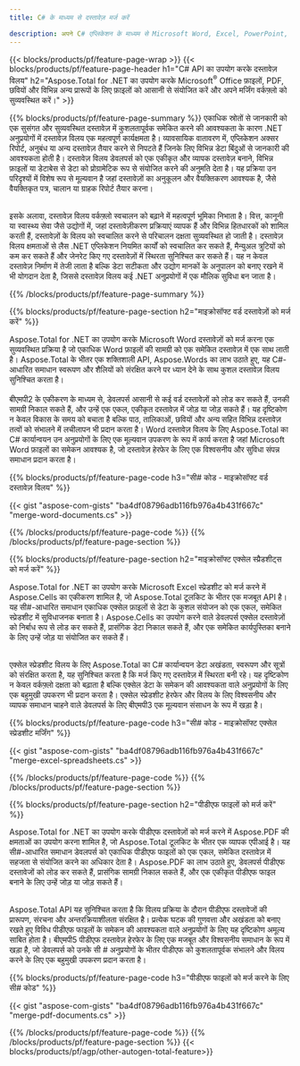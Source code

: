 ```yaml
---
title: C# के माध्यम से दस्तावेज़ मर्ज करें 

description: अपने C# एप्लिकेशन के माध्यम से Microsoft Word, Excel, PowerPoint, PDF और Images सहित दो या अधिक अलग-अलग दस्तावेज़ों को संयोजित करें। ऐप के माध्यम से विलय परिणामों का ऑनलाइन परीक्षण करें।
---
```


{{< blocks/products/pf/feature-page-wrap >}}
{{< blocks/products/pf/feature-page-header h1="C# API का उपयोग करके दस्तावेज़ विलय" h2="Aspose.Total for .NET का उपयोग करके Microsoft<sup>&reg;</sup> Office फ़ाइलों, PDF, छवियों और विभिन्न अन्य प्रारूपों के लिए फ़ाइलों को आसानी से संयोजित करें और अपने मर्जिंग वर्कफ़्लो को सुव्यवस्थित करें।" >}}

{{% blocks/products/pf/feature-page-summary %}}
एकाधिक स्रोतों से जानकारी को एक सुसंगत और सुव्यवस्थित दस्तावेज़ में कुशलतापूर्वक समेकित करने की आवश्यकता के कारण .NET अनुप्रयोगों में दस्तावेज़ विलय एक महत्वपूर्ण कार्यक्षमता है। व्यावसायिक वातावरण में, एप्लिकेशन अक्सर रिपोर्ट, अनुबंध या अन्य दस्तावेज़ तैयार करने से निपटते हैं जिनके लिए विभिन्न डेटा बिंदुओं से जानकारी की आवश्यकता होती है। दस्तावेज़ विलय डेवलपर्स को एक एकीकृत और व्यापक दस्तावेज़ बनाने, विभिन्न फ़ाइलों या डेटाबेस से डेटा को प्रोग्रामेटिक रूप से संयोजित करने की अनुमति देता है। यह प्रक्रिया उन परिदृश्यों में विशेष रूप से मूल्यवान है जहां दस्तावेज़ों का अनुकूलन और वैयक्तिकरण आवश्यक है, जैसे वैयक्तिकृत पत्र, चालान या ग्राहक रिपोर्ट तैयार करना।<br /><br />

इसके अलावा, दस्तावेज़ विलय वर्कफ़्लो स्वचालन को बढ़ाने में महत्वपूर्ण भूमिका निभाता है। वित्त, कानूनी या स्वास्थ्य सेवा जैसे उद्योगों में, जहां दस्तावेज़ीकरण प्रक्रियाएं व्यापक हैं और विभिन्न हितधारकों को शामिल करती हैं, दस्तावेज़ों के विलय को स्वचालित करने से परिचालन दक्षता सुव्यवस्थित हो जाती है। दस्तावेज़ विलय क्षमताओं से लैस .NET एप्लिकेशन नियमित कार्यों को स्वचालित कर सकते हैं, मैन्युअल त्रुटियों को कम कर सकते हैं और जेनरेट किए गए दस्तावेज़ों में स्थिरता सुनिश्चित कर सकते हैं। यह न केवल दस्तावेज़ निर्माण में तेजी लाता है बल्कि डेटा सटीकता और उद्योग मानकों के अनुपालन को बनाए रखने में भी योगदान देता है, जिससे दस्तावेज़ विलय कई .NET अनुप्रयोगों में एक मौलिक सुविधा बन जाता है।

{{% /blocks/products/pf/feature-page-summary  %}}

{{% blocks/products/pf/feature-page-section  h2="माइक्रोसॉफ्ट वर्ड दस्तावेज़ों को मर्ज करें" %}}

Aspose.Total for .NET का उपयोग करके Microsoft Word दस्तावेज़ों को मर्ज करना एक सुव्यवस्थित प्रक्रिया है जो एकाधिक Word फ़ाइलों की सामग्री को एक समेकित दस्तावेज़ में एक साथ लाती है। Aspose.Total के भीतर एक शक्तिशाली API, Aspose.Words का लाभ उठाते हुए, यह C#-आधारित समाधान स्वरूपण और शैलियों को संरक्षित करने पर ध्यान देने के साथ कुशल दस्तावेज़ विलय सुनिश्चित करता है। 
<br /><br />
बीएमपी2 के एकीकरण के माध्यम से, डेवलपर्स आसानी से कई वर्ड दस्तावेज़ों को लोड कर सकते हैं, उनकी सामग्री निकाल सकते हैं, और उन्हें एक एकल, एकीकृत दस्तावेज़ में जोड़ या जोड़ सकते हैं। यह दृष्टिकोण न केवल विकास के समय को बचाता है बल्कि पाठ, तालिकाओं, छवियों और अन्य सहित विभिन्न दस्तावेज़ तत्वों को संभालने में लचीलापन भी प्रदान करता है। Word दस्तावेज़ विलय के लिए Aspose.Total का C# कार्यान्वयन उन अनुप्रयोगों के लिए एक मूल्यवान उपकरण के रूप में कार्य करता है जहां Microsoft Word फ़ाइलों का समेकन आवश्यक है, जो दस्तावेज़ हेरफेर के लिए एक विश्वसनीय और सुविधा संपन्न समाधान प्रदान करता है।


{{% blocks/products/pf/feature-page-code h3="सी# कोड - माइक्रोसॉफ्ट वर्ड दस्तावेज़ विलय" %}}

{{< gist "aspose-com-gists" "ba4df08796adb116fb976a4b431f667c" "merge-word-documents.cs" >}}

{{% /blocks/products/pf/feature-page-code  %}}
{{% /blocks/products/pf/feature-page-section %}}

{{% blocks/products/pf/feature-page-section  h2="माइक्रोसॉफ्ट एक्सेल स्प्रैडशीट्स को मर्ज करें" %}}

Aspose.Total for .NET का उपयोग करके Microsoft Excel स्प्रेडशीट को मर्ज करने में Aspose.Cells का एकीकरण शामिल है, जो Aspose.Total टूलकिट के भीतर एक मजबूत API है। यह सी#-आधारित समाधान एकाधिक एक्सेल फ़ाइलों से डेटा के कुशल संयोजन को एक एकल, समेकित स्प्रेडशीट में सुविधाजनक बनाता है। Aspose.Cells का उपयोग करने वाले डेवलपर्स एक्सेल दस्तावेज़ों को निर्बाध रूप से लोड कर सकते हैं, प्रासंगिक डेटा निकाल सकते हैं, और एक समेकित कार्यपुस्तिका बनाने के लिए उन्हें जोड़ या संयोजित कर सकते हैं। <br /> <br />

एक्सेल स्प्रेडशीट विलय के लिए Aspose.Total का C# कार्यान्वयन डेटा अखंडता, स्वरूपण और सूत्रों को संरक्षित करता है, यह सुनिश्चित करता है कि मर्ज किए गए दस्तावेज़ में स्थिरता बनी रहे। यह दृष्टिकोण न केवल वर्कफ़्लो दक्षता को बढ़ाता है बल्कि एक्सेल डेटा के समेकन की आवश्यकता वाले अनुप्रयोगों के लिए एक बहुमुखी उपकरण भी प्रदान करता है। एक्सेल स्प्रेडशीट हेरफेर और विलय के लिए विश्वसनीय और व्यापक समाधान चाहने वाले डेवलपर्स के लिए बीएमपी3 एक मूल्यवान संसाधन के रूप में खड़ा है।


{{% blocks/products/pf/feature-page-code h3="सी# कोड - माइक्रोसॉफ्ट एक्सेल स्प्रेडशीट मर्जिंग" %}}

{{< gist "aspose-com-gists" "ba4df08796adb116fb976a4b431f667c" "merge-excel-spreadsheets.cs" >}}

{{% /blocks/products/pf/feature-page-code  %}}
{{% /blocks/products/pf/feature-page-section %}}


{{% blocks/products/pf/feature-page-section  h2="पीडीएफ फाइलों को मर्ज करें" %}}

Aspose.Total for .NET का उपयोग करके पीडीएफ दस्तावेज़ों को मर्ज करने में Aspose.PDF की क्षमताओं का उपयोग करना शामिल है, जो Aspose.Total टूलकिट के भीतर एक व्यापक एपीआई है। यह सी#-आधारित समाधान डेवलपर्स को एकाधिक पीडीएफ फाइलों को एक एकल, समेकित दस्तावेज़ में सहजता से संयोजित करने का अधिकार देता है। Aspose.PDF का लाभ उठाते हुए, डेवलपर्स पीडीएफ दस्तावेजों को लोड कर सकते हैं, प्रासंगिक सामग्री निकाल सकते हैं, और एक एकीकृत पीडीएफ फाइल बनाने के लिए उन्हें जोड़ या जोड़ सकते हैं। <br /><br />

Aspose.Total API यह सुनिश्चित करता है कि विलय प्रक्रिया के दौरान पीडीएफ दस्तावेजों की प्रारूपण, संरचना और अन्तरक्रियाशीलता संरक्षित है। प्रत्येक घटक की गुणवत्ता और अखंडता को बनाए रखते हुए विविध पीडीएफ फाइलों के समेकन की आवश्यकता वाले अनुप्रयोगों के लिए यह दृष्टिकोण अमूल्य साबित होता है। बीएमपी5 पीडीएफ दस्तावेज़ हेरफेर के लिए एक मजबूत और विश्वसनीय समाधान के रूप में खड़ा है, जो डेवलपर्स को उनके सी # अनुप्रयोगों के भीतर पीडीएफ को कुशलतापूर्वक संभालने और विलय करने के लिए एक बहुमुखी उपकरण प्रदान करता है। 

{{% blocks/products/pf/feature-page-code h3="पीडीएफ फाइलों को मर्ज करने के लिए सी# कोड" %}}

{{< gist "aspose-com-gists" "ba4df08796adb116fb976a4b431f667c" "merge-pdf-documents.cs" >}}

{{% /blocks/products/pf/feature-page-code  %}}
{{% /blocks/products/pf/feature-page-section %}}
{{< blocks/products/pf/agp/other-autogen-total-feature>}}